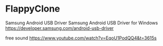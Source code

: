 # FlappyClone


Samsung Android USB Driver
Samsung Android USB Driver for Windows
https://developer.samsung.com/android-usb-driver

free sound
https://www.youtube.com/watch?v=EqoU1PodQQ4&t=3615s
